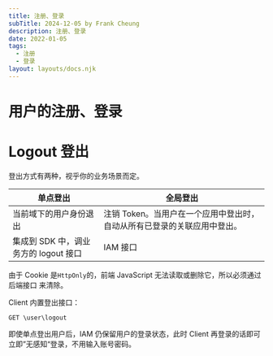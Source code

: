 ```yaml
---
title: 注册、登录
subTitle: 2024-12-05 by Frank Cheung
description: 注册、登录
date: 2022-01-05
tags:
  - 注册
  - 登录
layout: layouts/docs.njk
---
```


# 用户的注册、登录

# Logout 登出

登出方式有两种，视乎你的业务场景而定。

| 单点登出                      | 全局登出                                    |
|---------------------------|-----------------------------------------|
| 当前域下的用户身份退出               | 注销 Token。当用户在一个应用中登出时，自动从所有已登录的关联应用中登出。 |
| 集成到 SDK 中，调业务方的 logout 接口 | IAM 接口                                  |

由于 Cookie 是`HttpOnly`的，前端 JavaScript 无法读取或删除它，所以必须通过 后端接口 来清除。

Client 内置登出接口：

```
GET \user\logout
```

即使单点登出用户后，IAM 仍保留用户的登录状态，此时 Client 再登录的话即可立即”无感知“登录，不用输入账号密码。